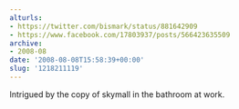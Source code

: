 ```yaml
---
alturls:
- https://twitter.com/bismark/status/881642909
- https://www.facebook.com/17803937/posts/566423635509
archive:
- 2008-08
date: '2008-08-08T15:58:39+00:00'
slug: '1218211119'
---
```


Intrigued by the copy of skymall in the bathroom at work.

